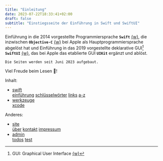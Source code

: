 ```yaml
---
title: "Einleitung"
date: 2023-07-22T18:33:41+02:00
draft: false
subtitle: "Einstiegsseite der Einführung in Swift und SwiftUI"
---
```


Einführung in die 2014 vorgestellte Programmiersprache **`Swift`** [{w}][w1], die inzwischen **`Objective-C`** [{w}][w2] bei Apple als Hauptprogrammiersprache abgelöst hat und Einführung in das 2019 vorgestellte deklarative GUI[^1] **`SwiftUI`** [{w}][w3], das bei Apple das etablierte GUI **`UIKit`** ergänzt und ablöst. 

<!-- Links -->
[w1]: https://de.wikipedia.org/wiki/Swift_(Programmiersprache) "wikipedia"
[w2]: https://de.wikipedia.org/wiki/Objective-C "wikipedia"
[w3]: https://de.wikipedia.org/wiki/SwiftUI "wikipedia"
[w4]: https://de.wikipedia.org/wiki/Grafische_Benutzeroberfläche "wikipedia"

<!-- Fussnoten -->
[^1]: GUI: Graphical User Interface [{w}][w4]


`Die Seiten werden seit Juni 2023 aufgebaut.`

Viel Freude beim Lesen 🥰!

Inhalt: 
* [swift](./swift/intro) <br>
  [einführung](./swift/introduction) 
  [schlüsselwörter](./swift/keywords/intro) 
  [links](./swift/links/intro) 
  [a-z](./swift/az) 
* [werkzeuge](./tools/intro) <br>
  [xcode](./tools/xcode)

Anderes: 
* [site](./site/intro) <br> 
  [über](./site/about)
  [kontakt](./site/contact)
  [impressum](./site/impressum)
* [admin](./admin/intro) <br>
  [todos](./admin/open)
  [test](./admin/test) 


